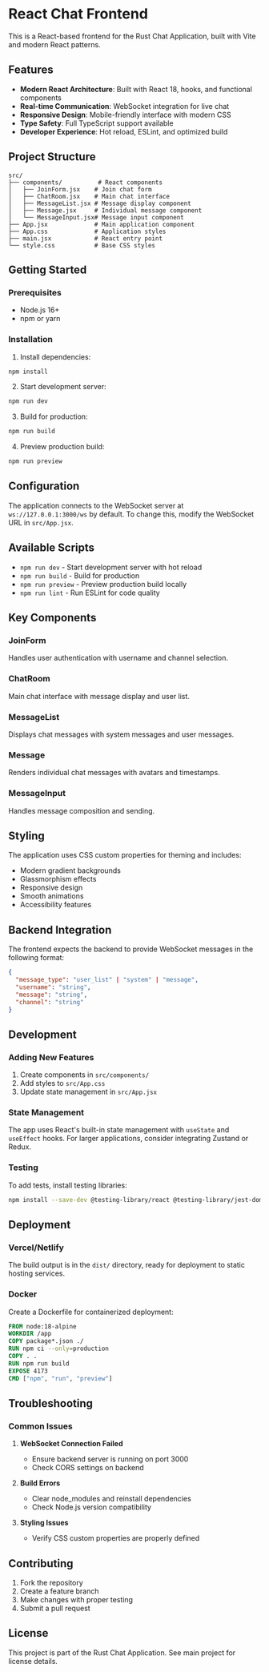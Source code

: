 # React Chat Frontend

This is a React-based frontend for the Rust Chat Application, built with Vite and modern React patterns.

## Features

- **Modern React Architecture**: Built with React 18, hooks, and functional components
- **Real-time Communication**: WebSocket integration for live chat
- **Responsive Design**: Mobile-friendly interface with modern CSS
- **Type Safety**: Full TypeScript support available
- **Developer Experience**: Hot reload, ESLint, and optimized build

## Project Structure

```
src/
├── components/          # React components
│   ├── JoinForm.jsx    # Join chat form
│   ├── ChatRoom.jsx    # Main chat interface
│   ├── MessageList.jsx # Message display component
│   ├── Message.jsx     # Individual message component
│   └── MessageInput.jsx# Message input component
├── App.jsx             # Main application component
├── App.css             # Application styles
├── main.jsx            # React entry point
└── style.css           # Base CSS styles
```

## Getting Started

### Prerequisites

- Node.js 16+ 
- npm or yarn

### Installation

1. Install dependencies:
```bash
npm install
```

2. Start development server:
```bash
npm run dev
```

3. Build for production:
```bash
npm run build
```

4. Preview production build:
```bash
npm run preview
```

## Configuration

The application connects to the WebSocket server at `ws://127.0.0.1:3000/ws` by default. To change this, modify the WebSocket URL in `src/App.jsx`.

## Available Scripts

- `npm run dev` - Start development server with hot reload
- `npm run build` - Build for production
- `npm run preview` - Preview production build locally
- `npm run lint` - Run ESLint for code quality

## Key Components

### JoinForm
Handles user authentication with username and channel selection.

### ChatRoom
Main chat interface with message display and user list.

### MessageList
Displays chat messages with system messages and user messages.

### Message
Renders individual chat messages with avatars and timestamps.

### MessageInput
Handles message composition and sending.

## Styling

The application uses CSS custom properties for theming and includes:
- Modern gradient backgrounds
- Glassmorphism effects
- Responsive design
- Smooth animations
- Accessibility features

## Backend Integration

The frontend expects the backend to provide WebSocket messages in the following format:

```json
{
  "message_type": "user_list" | "system" | "message",
  "username": "string",
  "message": "string",
  "channel": "string"
}
```

## Development

### Adding New Features
1. Create components in `src/components/`
2. Add styles to `src/App.css`
3. Update state management in `src/App.jsx`

### State Management
The app uses React's built-in state management with `useState` and `useEffect` hooks. For larger applications, consider integrating Zustand or Redux.

### Testing
To add tests, install testing libraries:
```bash
npm install --save-dev @testing-library/react @testing-library/jest-dom
```

## Deployment

### Vercel/Netlify
The build output is in the `dist/` directory, ready for deployment to static hosting services.

### Docker
Create a Dockerfile for containerized deployment:

```dockerfile
FROM node:18-alpine
WORKDIR /app
COPY package*.json ./
RUN npm ci --only=production
COPY . .
RUN npm run build
EXPOSE 4173
CMD ["npm", "run", "preview"]
```

## Troubleshooting

### Common Issues

1. **WebSocket Connection Failed**
   - Ensure backend server is running on port 3000
   - Check CORS settings on backend

2. **Build Errors**
   - Clear node_modules and reinstall dependencies
   - Check Node.js version compatibility

3. **Styling Issues**
   - Verify CSS custom properties are properly defined

## Contributing

1. Fork the repository
2. Create a feature branch
3. Make changes with proper testing
4. Submit a pull request

## License

This project is part of the Rust Chat Application. See main project for license details.